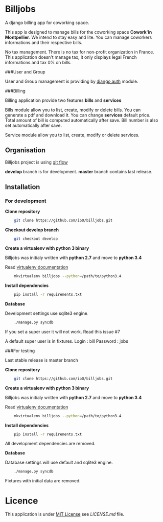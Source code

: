 Billjobs
========

A django billing app for coworking space.

This app is designed to manage bills for the coworking space **Cowork'in Montpellier**.
We intend to stay easy and lite. You can manage coworkers informations and their respective bills.

No tax management.  There is no tax for non-profit organization in France. This application doesn't manage tax, it only 
displays legal French informations and tax 0% on bills.

###User and Group

User and Group management is providing by [django auth](https://docs.djangoproject.com/en/dev/topics/auth/) module.

###Billing

Billing application provide two features **bills** and **services**

Bills module allow you to list, create, modify or delete bills. You can generate a pdf and download it.
You can change **services** default price. Total amount of bill is computed automatically after save. Bill number is 
also set automatically after save.

Service module allow you to list, create, modify or delete services.

Organisation
------------

Billjobs project is using [git flow](http://nvie.com/posts/a-successful-git-branching-model/)

**develop** branch is for development.
**master** branch contains last release.

Installation
------------

### For development

**Clone repository**

```bash
    git clone https://github.com/ioO/billjobs.git
```

**Checkout develop branch**

```bash
    git checkout develop
```

**Create a virtualenv with python 3 binary**

Billjobs was initialy written with __python 2.7__ and move to __python 3.4__

Read [virtualenv documentation](http://virtualenvwrapper.readthedocs.org/en/latest/ "Virtualenv")

```bash
    mkvirtualenv billjobs --python=/path/to/python3.4
```

**Install dependencies**

```bash
    pip install -r requirements.txt
```

**Database**

Development settings use sqlite3 engine.

```bash
    ./manage.py syncdb
```

If you set a super user it will not work. Read this issue #7

A default super user is in fixtures.
Login : bill
Password : jobs

###For testing

Last stable release is master branch

**Clone repository**

```bash
    git clone https://github.com/ioO/billjobs.git
```

**Create a virtualenv with python 3 binary**

Billjobs was initialy written with __python 2.7__ and move to __python 3.4__

Read [virtualenv documentation](http://virtualenvwrapper.readthedocs.org/en/latest/ "Virtualenv")

```bash
    mkvirtualenv billjobs --python=/path/to/python3.4
```

**Install dependencies**

```bash
    pip install -r requirements.txt
```
All development dependencies are removed.

**Database**

Database settings will use default and sqlite3 engine.

```bash
    ./manage.py syncdb
```

Fixtures with initial data are removed.

Licence
=======

This application is under [MIT License](http://en.wikipedia.org/wiki/MIT_License "MIT License") see *LICENSE.md* file.

